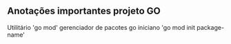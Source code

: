 ## Anotações importantes projeto GO

Utilitário 'go mod' gerenciador de pacotes go
iniciano 'go mod init package-name'
